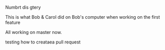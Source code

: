 
Numbrt dis gtery

This is what Bob & Carol did on Bob's computer when working on the first feature
 
All working on master now.

testing how to creataea pull request

